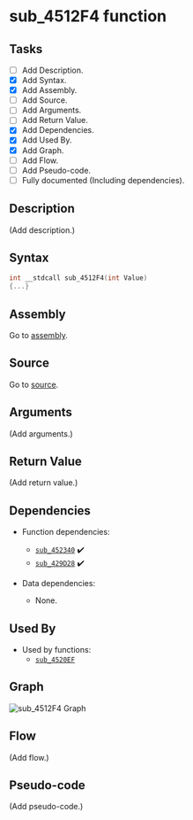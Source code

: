 # sub_4512F4 function

## Tasks

- [ ] Add Description.
- [X] Add Syntax.
- [X] Add Assembly.
- [ ] Add Source.
- [ ] Add Arguments.
- [ ] Add Return Value.
- [X] Add Dependencies.
- [X] Add Used By.
- [X] Add Graph.
- [ ] Add Flow.
- [ ] Add Pseudo-code.
- [ ] Fully documented (Including dependencies).

## Description

(Add description.)

## Syntax

```c
int __stdcall sub_4512F4(int Value)
{...}
```

## Assembly

Go to [assembly](../asm/sub_4512F4.asm).

## Source

Go to [source](../cc/sub_4512F4.cc).

## Arguments

(Add arguments.)

## Return Value

(Add return value.)

## Dependencies

* Function dependencies:
  * [`sub_452340`](sub_452340.md) ✔️
  * [`sub_429D28`](sub_429D28.md) ✔️


* Data dependencies:
  * None.

## Used By

* Used by functions:
  * [`sub_4520EF`](../md/sub_4520EF.md)

## Graph

![sub_4512F4 Graph](../svg/sub_4512F4.svg "sub_4512F4 Graph")

## Flow

(Add flow.)

## Pseudo-code

(Add pseudo-code.)
